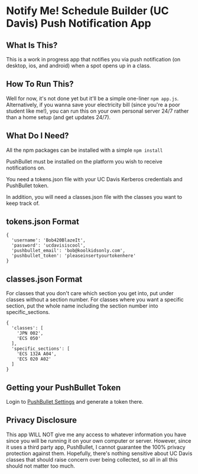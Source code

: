 # Notify Me! Schedule Builder (UC Davis) Push Notification App
## What Is This?
This is a work in progress app that notifies you via push notification (on desktop, ios, and android) when a spot opens up in a class.

## How To Run This?
Well for now, it's not done yet but it'll be a simple one-liner `npm app.js`.
Alternatively, if you wanna save your electricity bill (since you're a poor student like me!),
you can run this on your own personal server 24/7 rather than a home setup (and get updates 24/7).

## What Do I Need?
All the npm packages can be installed with a simple `npm install`

PushBullet must be installed on the platform you wish to receive notifications on.

You need a tokens.json file with your UC Davis Kerberos credentials and PushBullet token.

In addition, you will need a classes.json file with the classes you want to keep track of.

## tokens.json Format
```
{
  'username': 'Bob420BlazeIt',
  'password': 'ucdavisiscool',
  'pushbullet_email': 'bob@koolkidsonly.com',
  'pushbullet_token': 'pleaseinsertyourtokenhere'
}
```

## classes.json Format
For classes that you don't care which section you get into, put under classes without a section number.
For classes where you want a specific section, put the whole name including the section number into specific_sections.
```
{
  'classes': [
    'JPN 002',
    'ECS 050'
  ],
  'specific_sections': [
    'ECS 132A A04',
    'ECS 020 A02'
  ]
}
```

## Getting your PushBullet Token
Login to [PushBullet Settings](https://www.pushbullet.com/#settings) and generate a token there.

## Privacy Disclosure
This app WILL NOT give me any access to whatever information you have since you will be running it on your own computer or server.
However, since it uses a third party app, PushBullet, I cannot guarantee the 100% privacy protection against them.
Hopefully, there's nothing sensitive about UC Davis classes that should raise concern over being collected, so all in all this should not matter too much.
